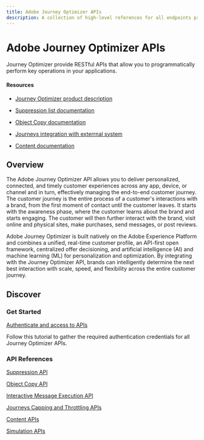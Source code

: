```yaml
---
title: Adobe Journey Optimizer APIs
description: A collection of high-level references for all endpoints provided by Adobe Journey Optimizer APIs.
---
```


<Hero slots="heading, text"/>

# Adobe Journey Optimizer APIs

Journey Optimizer provide RESTful APIs that allow you to programmatically perform key operations in your applications.

<Resources slots="heading, links"/>

#### Resources

* [Journey Optimizer product description](https://helpx.adobe.com/legal/product-descriptions/adobe-journey-optimizer.html)

* [Suppression list documentation](https://experienceleague.adobe.com/docs/journey-optimizer/using/reporting/deliverability/suppression-list.html)

* [Object Copy documentation](https://experienceleague.adobe.com/docs/journey-optimizer/using/access-control/sandboxes.html)

* [Journeys integration with exterrnal system](https://experienceleague.adobe.com/docs/journey-optimizer/using/configuration/configure-journeys/external-systems/external-systems.html#capping)

* [Content documentation](https://experienceleague.adobe.com/docs/journey-optimizer/using/email/content-templates.html)

## Overview

The Adobe Journey Optimizer API allows you to deliver personalized, connected, and timely customer experiences across any app, device, or channel and in turn, effectively managing the end-to-end customer journey. The customer journey is the entire process of a customer's interactions with a brand, from the first moment of contact until the customer leaves. It starts with the awareness phase, where the customer learns about the brand and starts engaging. The customer will then further interact with the brand, visit online and physical sites, make purchases, send messages, or post reviews.

Adobe Journey Optimizer is built natively on the Adobe Experience Platform and combines a unified, real-time customer profile, an API-first open framework, centralized offer decisioning, and artificial intelligence (AI) and machine learning (ML) for personalization and optimization. By integrating with the Journey Optimizer API, brands can intelligently determine the next best interaction with scale, speed, and flexibility across the entire customer journey.

## Discover

<DiscoverBlock slots="heading, link, text"/>

### Get Started

[Authenticate and access to APIs](references/authentication.md)

Follow this tutorial to gather the required authentication credentials for all Journey Optimizer APIs.

<DiscoverBlock slots="heading, link, text"/>

### API References

<DiscoverBlock slots="link, text"/>

[Suppression API](references/suppression.md)

[Object Copy API](references/sandbox.md)

[Interactive Message Execution API](references/messaging.md)

[Journeys Capping and Throttling APIs](references/journeys.md)

[Content APIs](references/content.md)

[Simulation APIs](references/simulations.md)

<br/><br/>
